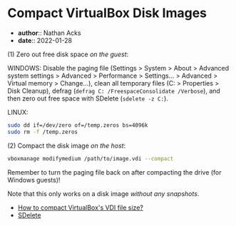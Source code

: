# Compact VirtualBox Disk Images

* **author**:: Nathan Acks
* **date**:: 2022-01-28

(1) Zero out free disk space *on the guest*:

WINDOWS: Disable the paging file (Settings > System > About > Advanced system settings > Advanced > Performance > Settings… > Advanced > Virtual memory > Change…), clean all temporary files (C: > Properties > Disk Cleanup), defrag (`defrag C: /FreespaceConsolidate /Verbose`), and then zero out free space with SDelete (`sdelete -z C:`).

LINUX:

```bash
sudo dd if=/dev/zero of=/temp.zeros bs=4096k
sudo rm -f /temp.zeros
```

(2) Compact the disk image *on the host*:

```bash
vboxmanage modifymedium /path/to/image.vdi --compact
```

Remember to turn the paging file back on after compacting the drive (for Windows guests)!

Note that this only works on a disk image *without any snapshots*.

* [How to compact VirtualBox's VDI file size?](https://superuser.com/questions/529149/how-to-compact-virtualboxs-vdi-file-size/529183#529183)
* [SDelete](https://docs.microsoft.com/en-us/sysinternals/downloads/sdelete)
